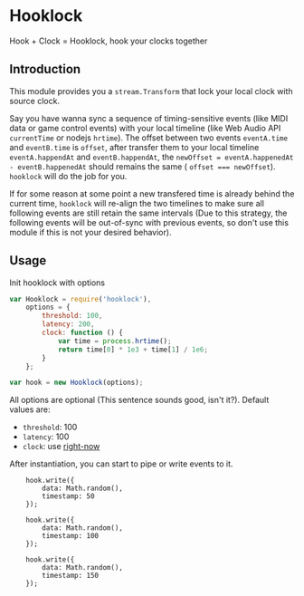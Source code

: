 # Hooklock

Hook + Clock = Hooklock, hook your clocks together

## Introduction

This module provides you a `stream.Transform` that lock your local clock with 
source clock.

Say you have wanna sync a sequence of timing-sensitive events (like MIDI data 
or game control events) with your local timeline (like Web Audio API
`currentTime` or nodejs `hrtime`). The offset between two events `eventA.time`
and `eventB.time` is `offset`, after transfer them to your local timeline
`eventA.happendAt` and `eventB.happendAt`, the
`newOffset = eventA.happenedAt - eventB.happenedAt` should remains the same (
`offset === newOffset`). `hooklock` will do the job for you.

If for some reason at some point a new transfered time is already behind the
current time, `hooklock` will re-align the two timelines to make sure all
following events are still retain the same intervals (Due to this strategy, 
the following events will be out-of-sync with previous events, so don't use 
this module if this is not your desired behavior).


## Usage

Init hooklock with options

```javascript
var Hooklock = require('hooklock'),
    options = {
        threshold: 100,
        latency: 200,
        clock: function () {
            var time = process.hrtime();
            return time[0] * 1e3 + time[1] / 1e6;
        }
    };

var hook = new Hooklock(options);
```

All options are optional (This sentence sounds good, isn't it?). Default values
are: 
- `threshold`: 100
- `latency`: 100
- `clock`: use [right-now](https://github.com/hughsk/right-now)

After instantiation, you can start to pipe or write events to it.
```
    hook.write({
        data: Math.random(),
        timestamp: 50
    });

    hook.write({
        data: Math.random(),
        timestamp: 100
    });

    hook.write({
        data: Math.random(),
        timestamp: 150 
    });
```


